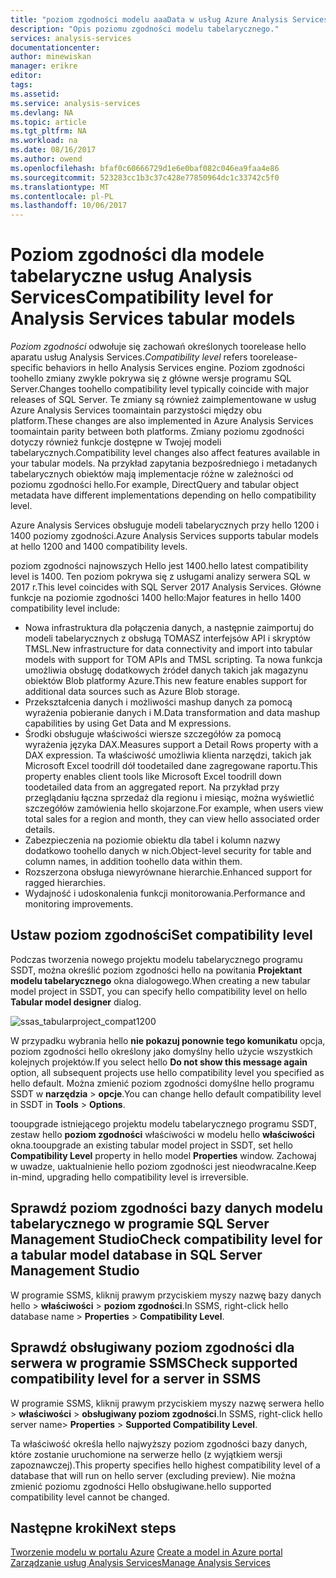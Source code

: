 ```yaml
---
title: "poziom zgodności modelu aaaData w usług Azure Analysis Services | Dokumentacja firmy Microsoft"
description: "Opis poziomu zgodności modelu tabelarycznego."
services: analysis-services
documentationcenter: 
author: minewiskan
manager: erikre
editor: 
tags: 
ms.assetid: 
ms.service: analysis-services
ms.devlang: NA
ms.topic: article
ms.tgt_pltfrm: NA
ms.workload: na
ms.date: 08/16/2017
ms.author: owend
ms.openlocfilehash: bfaf0c60666729d1e6e0baf082c046ea9faa4e86
ms.sourcegitcommit: 523283cc1b3c37c428e77850964dc1c33742c5f0
ms.translationtype: MT
ms.contentlocale: pl-PL
ms.lasthandoff: 10/06/2017
---
```

# <a name="compatibility-level-for-analysis-services-tabular-models"></a><span data-ttu-id="c1d18-103">Poziom zgodności dla modele tabelaryczne usług Analysis Services</span><span class="sxs-lookup"><span data-stu-id="c1d18-103">Compatibility level for Analysis Services tabular models</span></span>

<span data-ttu-id="c1d18-104">*Poziom zgodności* odwołuje się zachowań określonych toorelease hello aparatu usług Analysis Services.</span><span class="sxs-lookup"><span data-stu-id="c1d18-104">*Compatibility level* refers toorelease-specific behaviors in hello Analysis Services engine.</span></span> <span data-ttu-id="c1d18-105">Poziom zgodności toohello zmiany zwykle pokrywa się z główne wersje programu SQL Server.</span><span class="sxs-lookup"><span data-stu-id="c1d18-105">Changes toohello compatibility level typically coincide with major releases of SQL Server.</span></span> <span data-ttu-id="c1d18-106">Te zmiany są również zaimplementowane w usług Azure Analysis Services toomaintain parzystości między obu platform.</span><span class="sxs-lookup"><span data-stu-id="c1d18-106">These changes are also implemented in Azure Analysis Services toomaintain parity between both platforms.</span></span> <span data-ttu-id="c1d18-107">Zmiany poziomu zgodności dotyczy również funkcje dostępne w Twojej modeli tabelarycznych.</span><span class="sxs-lookup"><span data-stu-id="c1d18-107">Compatibility level changes also affect features available in your tabular models.</span></span> <span data-ttu-id="c1d18-108">Na przykład zapytania bezpośredniego i metadanych tabelarycznych obiektów mają implementacje różne w zależności od poziomu zgodności hello.</span><span class="sxs-lookup"><span data-stu-id="c1d18-108">For example, DirectQuery and tabular object metadata have different implementations depending on hello compatibility level.</span></span> 

<span data-ttu-id="c1d18-109">Azure Analysis Services obsługuje modeli tabelarycznych przy hello 1200 i 1400 poziomy zgodności.</span><span class="sxs-lookup"><span data-stu-id="c1d18-109">Azure Analysis Services supports tabular models at hello 1200 and 1400 compatibility levels.</span></span>

<span data-ttu-id="c1d18-110">poziom zgodności najnowszych Hello jest 1400.</span><span class="sxs-lookup"><span data-stu-id="c1d18-110">hello latest compatibility level is 1400.</span></span> <span data-ttu-id="c1d18-111">Ten poziom pokrywa się z usługami analizy serwera SQL w 2017 r.</span><span class="sxs-lookup"><span data-stu-id="c1d18-111">This level coincides with SQL Server 2017 Analysis Services.</span></span> <span data-ttu-id="c1d18-112">Główne funkcje na poziomie zgodności 1400 hello:</span><span class="sxs-lookup"><span data-stu-id="c1d18-112">Major features in hello 1400 compatibility level include:</span></span>

*  <span data-ttu-id="c1d18-113">Nowa infrastruktura dla połączenia danych, a następnie zaimportuj do modeli tabelarycznych z obsługą TOMASZ interfejsów API i skryptów TMSL.</span><span class="sxs-lookup"><span data-stu-id="c1d18-113">New infrastructure for data connectivity and import into tabular models with support for TOM APIs and TMSL scripting.</span></span> <span data-ttu-id="c1d18-114">Ta nowa funkcja umożliwia obsługę dodatkowych źródeł danych takich jak magazynu obiektów Blob platformy Azure.</span><span class="sxs-lookup"><span data-stu-id="c1d18-114">This new feature enables support for additional data sources such as Azure Blob storage.</span></span>
*  <span data-ttu-id="c1d18-115">Przekształcenia danych i możliwości mashup danych za pomocą wyrażenia pobieranie danych i M.</span><span class="sxs-lookup"><span data-stu-id="c1d18-115">Data transformation and data mashup capabilities by using Get Data and M expressions.</span></span>
*  <span data-ttu-id="c1d18-116">Środki obsługuje właściwości wiersze szczegółów za pomocą wyrażenia języka DAX.</span><span class="sxs-lookup"><span data-stu-id="c1d18-116">Measures support a Detail Rows property with a DAX expression.</span></span> <span data-ttu-id="c1d18-117">Ta właściwość umożliwia klienta narzędzi, takich jak Microsoft Excel toodrill dół toodetailed dane zagregowane raportu.</span><span class="sxs-lookup"><span data-stu-id="c1d18-117">This property enables client tools like Microsoft Excel toodrill down toodetailed data from an aggregated report.</span></span> <span data-ttu-id="c1d18-118">Na przykład przy przeglądaniu łączna sprzedaż dla regionu i miesiąc, można wyświetlić szczegółów zamówienia hello skojarzone.</span><span class="sxs-lookup"><span data-stu-id="c1d18-118">For example, when users view total sales for a region and month, they can view hello associated order details.</span></span> 
*  <span data-ttu-id="c1d18-119">Zabezpieczenia na poziomie obiektu dla tabel i kolumn nazwy dodatkowo toohello danych w nich.</span><span class="sxs-lookup"><span data-stu-id="c1d18-119">Object-level security for table and column names, in addition toohello data within them.</span></span>
*  <span data-ttu-id="c1d18-120">Rozszerzona obsługa niewyrównane hierarchie.</span><span class="sxs-lookup"><span data-stu-id="c1d18-120">Enhanced support for ragged hierarchies.</span></span>
*  <span data-ttu-id="c1d18-121">Wydajność i udoskonalenia funkcji monitorowania.</span><span class="sxs-lookup"><span data-stu-id="c1d18-121">Performance and monitoring improvements.</span></span>
  
## <a name="set-compatibility-level"></a><span data-ttu-id="c1d18-122">Ustaw poziom zgodności</span><span class="sxs-lookup"><span data-stu-id="c1d18-122">Set compatibility level</span></span> 
 <span data-ttu-id="c1d18-123">Podczas tworzenia nowego projektu modelu tabelarycznego programu SSDT, można określić poziom zgodności hello na powitania **Projektant modelu tabelarycznego** okna dialogowego.</span><span class="sxs-lookup"><span data-stu-id="c1d18-123">When creating a new tabular model project in SSDT, you can specify hello compatibility level on hello **Tabular model designer** dialog.</span></span> 
  
 ![ssas_tabularproject_compat1200](./media/analysis-services-compat-level/aas-tabularproject-compat.png)  
  
 <span data-ttu-id="c1d18-125">W przypadku wybrania hello **nie pokazuj ponownie tego komunikatu** opcja, poziom zgodności hello określony jako domyślny hello użycie wszystkich kolejnych projektów.</span><span class="sxs-lookup"><span data-stu-id="c1d18-125">If you select hello **Do not show this message again** option, all subsequent projects use hello compatibility level you specified as hello default.</span></span> <span data-ttu-id="c1d18-126">Można zmienić poziom zgodności domyślne hello programu SSDT w **narzędzia** > **opcje**.</span><span class="sxs-lookup"><span data-stu-id="c1d18-126">You can change hello default compatibility level in SSDT in **Tools** > **Options**.</span></span>  
  
 <span data-ttu-id="c1d18-127">tooupgrade istniejącego projektu modelu tabelarycznego programu SSDT, zestaw hello **poziom zgodności** właściwości w modelu hello **właściwości** okna.</span><span class="sxs-lookup"><span data-stu-id="c1d18-127">tooupgrade an existing tabular model project in SSDT, set  hello **Compatibility Level** property in hello model **Properties** window.</span></span> <span data-ttu-id="c1d18-128">Zachowaj w uwadze, uaktualnienie hello poziom zgodności jest nieodwracalne.</span><span class="sxs-lookup"><span data-stu-id="c1d18-128">Keep in-mind, upgrading hello compatibility level is irreversible.</span></span>
  
## <a name="check-compatibility-level-for-a-tabular-model-database-in-sql-server-management-studio"></a><span data-ttu-id="c1d18-129">Sprawdź poziom zgodności bazy danych modelu tabelarycznego w programie SQL Server Management Studio</span><span class="sxs-lookup"><span data-stu-id="c1d18-129">Check compatibility level for a tabular model database in SQL Server Management Studio</span></span> 
 <span data-ttu-id="c1d18-130">W programie SSMS, kliknij prawym przyciskiem myszy nazwę bazy danych hello > **właściwości** > **poziom zgodności**.</span><span class="sxs-lookup"><span data-stu-id="c1d18-130">In SSMS, right-click hello database name > **Properties** > **Compatibility Level**.</span></span>  
  
## <a name="check-supported-compatibility-level-for-a-server-in-ssms"></a><span data-ttu-id="c1d18-131">Sprawdź obsługiwany poziom zgodności dla serwera w programie SSMS</span><span class="sxs-lookup"><span data-stu-id="c1d18-131">Check supported compatibility level for a server in SSMS</span></span>  
 <span data-ttu-id="c1d18-132">W programie SSMS, kliknij prawym przyciskiem myszy nazwę serwera hello > **właściwości** > **obsługiwany poziom zgodności**.</span><span class="sxs-lookup"><span data-stu-id="c1d18-132">In SSMS, right-click hello server name>  **Properties** > **Supported Compatibility Level**.</span></span>  
  
 <span data-ttu-id="c1d18-133">Ta właściwość określa hello najwyższy poziom zgodności bazy danych, które zostanie uruchomione na serwerze hello (z wyjątkiem wersji zapoznawczej).</span><span class="sxs-lookup"><span data-stu-id="c1d18-133">This property specifies hello highest compatibility level of a database that will run on hello server (excluding preview).</span></span> <span data-ttu-id="c1d18-134">Nie można zmienić poziomu zgodności Hello obsługiwane.</span><span class="sxs-lookup"><span data-stu-id="c1d18-134">hello supported compatibility level cannot be changed.</span></span>  

## <a name="next-steps"></a><span data-ttu-id="c1d18-135">Następne kroki</span><span class="sxs-lookup"><span data-stu-id="c1d18-135">Next steps</span></span>
  <span data-ttu-id="c1d18-136">[Tworzenie modelu w portalu Azure](analysis-services-create-model-portal.md) </span><span class="sxs-lookup"><span data-stu-id="c1d18-136">[Create a model in Azure portal](analysis-services-create-model-portal.md) </span></span>  
  [<span data-ttu-id="c1d18-137">Zarządzanie usług Analysis Services</span><span class="sxs-lookup"><span data-stu-id="c1d18-137">Manage Analysis Services</span></span>](analysis-services-manage.md)  
